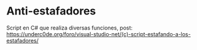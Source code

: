 # Anti-estafadores
Script en C# que realiza diversas funciones, post: https://underc0de.org/foro/visual-studio-net/(c)-script-estafando-a-los-estafadores/
